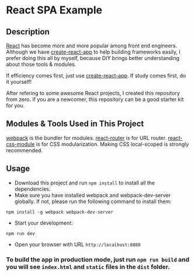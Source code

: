 # React SPA Example

## Description
[React](https://facebook.github.io/react/) has become more and more popular among front end engineers. Although we have [create-react-app](https://github.com/facebookincubator/create-react-app) to help building frameworks easily, I prefer doing this all by myself, because DIY brings better understanding about those tools & modules.

If efficiency comes first, just use [create-react-app](https://github.com/facebookincubator/create-react-app). If study comes first, do it yourself!

After refering to some awesome React projects, I created this repository from zero. If you are a newcomer, this repository can be a good starter kit for you.

## Modules & Tools Used in This Project
[webpack](https://webpack.github.io) is the bundler for modules.
[react-router](https://github.com/ReactTraining/react-router) is for URL router.
[react-css-module](https://github.com/gajus/react-css-modules) is for CSS modularization. Making CSS local-scoped is strongly recommended.

## Usage
- Download this project and run `npm install` to install all the dependencies.
- Make sure you have installed webpack and webpack-dev-server globally. If not, please run the following command to install them:
```
npm install -g webpack webpack-dev-server
```
- Start your development:
```
npm run dev
```
- Open your browser with URL `http://localhost:8080`

### To build the app in production mode, just run `npm run build` and you will see `index.html` and `static` files in the `dist` folder.